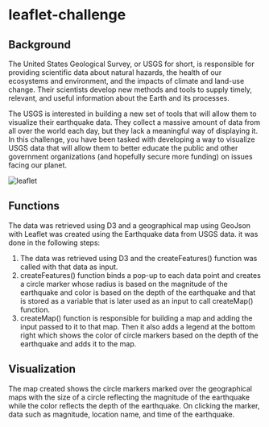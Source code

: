 # leaflet-challenge

**Background**
---
The United States Geological Survey, or USGS for short, is responsible for providing scientific data about natural hazards, the health of our ecosystems and environment, and the impacts of climate and land-use change. Their scientists develop new methods and tools to supply timely, relevant, and useful information about the Earth and its processes.

The USGS is interested in building a new set of tools that will allow them to visualize their earthquake data. They collect a massive amount of data from all over the world each day, but they lack a meaningful way of displaying it. In this challenge, you have been tasked with developing a way to visualize USGS data that will allow them to better educate the public and other government organizations (and hopefully secure more funding) on issues facing our planet.

![leaflet](https://github.com/s0uravk/leaflet-challenge/assets/144293972/b693515f-5fea-40aa-a8a5-bbafad3471ff)

**Functions**
---
The data was retrieved using D3 and a geographical map using GeoJson with Leaflet was created using the Earthquake data from  USGS data. it was done in the following steps:

1. The data was retrieved using D3 and the createFeatures() function was called with that data as input.
2. createFeatures() function binds a pop-up to each data point and creates a circle marker whose radius is based on the magnitude of the earthquake and color is based on the depth of the earthquake and that is stored as a variable that is later used as an input to call createMap() function.
3. createMap() function is responsible for building a map and adding the input passed to it to that map. Then it also adds a legend at the bottom right which shows the color of circle markers based on the depth of the earthquake and adds it to the map.
    
**Visualization**
---
The map created shows the circle markers marked over the geographical maps with the size of a circle reflecting the magnitude of the earthquake while the color reflects the depth of the earthquake. On clicking the marker, data such as magnitude, location name, and time of the earthquake.
